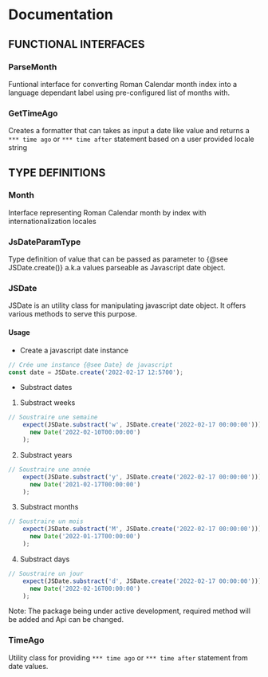 # Documentation

## FUNCTIONAL INTERFACES

### ParseMonth

Funtional interface for converting Roman Calendar month index into a language dependant label using pre-configured list of months with.

### GetTimeAgo

Creates a formatter that can takes as input a date like value and returns a `*** time ago` or `*** time after` statement based on a user provided locale string

## TYPE DEFINITIONS

### Month

Interface representing Roman Calendar month by index
with internationalization locales

### JsDateParamType

Type definition of value that can be passed as parameter to {@see JSDate.create()} a.k.a values parseable as Javascript date object.

### JSDate

JSDate is an utility class for manipulating javascript date object. It offers various
methods to serve this purpose.

#### Usage

- Create a javascript date instance

```ts
// Crée une instance {@see Date} de javascript
const date = JSDate.create('2022-02-17 12:5700');
```

- Substract dates 

1. Substract weeks  

```ts
// Soustraire une semaine 
    expect(JSDate.substract('w', JSDate.create('2022-02-17 00:00:00'))).toEqual(
      new Date('2022-02-10T00:00:00')
    );
```

2. Substract years  

```ts
// Soustraire une année 
    expect(JSDate.substract('y', JSDate.create('2022-02-17 00:00:00'))).toEqual(
      new Date('2021-02-17T00:00:00')
    );
```

3. Substract months  

```ts
// Soustraire un mois 
    expect(JSDate.substract('M', JSDate.create('2022-02-17 00:00:00'))).toEqual(
      new Date('2022-01-17T00:00:00')
    );
```

4. Substract days  

```ts
// Soustraire un jour
    expect(JSDate.substract('d', JSDate.create('2022-02-17 00:00:00'))).toEqual(
      new Date('2022-02-16T00:00:00')
    );
```

Note: The package being under active development, required method will be added and Api
can be changed.

### TimeAgo

Utility class for providing `*** time ago` or `*** time after` statement from date values.
